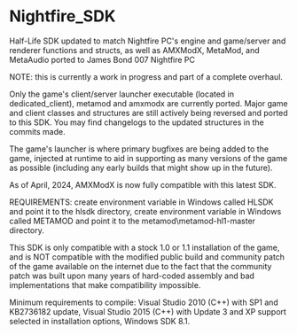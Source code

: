 # Nightfire_SDK
Half-Life SDK updated to match Nightfire PC's engine and game/server and renderer functions and structs, as well as AMXModX, MetaMod, and MetaAudio ported to James Bond 007 Nightfire PC

NOTE: this is currently a work in progress and part of a complete overhaul.

Only the game's client/server launcher executable (located in dedicated_client), metamod and amxmodx are currently ported. Major game and client classes and structures are still actively being reversed and ported to this SDK. You may find changelogs to the updated structures in the commits made.

The game's launcher is where primary bugfixes are being added to the game, injected at runtime to aid in supporting as many versions of the game as possible (including any early builds that might show up in the future).

As of April, 2024, AMXModX is now fully compatible with this latest SDK.

REQUIREMENTS: create environment variable in Windows called HLSDK and point it to the hlsdk directory, create environment variable in Windows called METAMOD and point it to the metamod\metamod-hl1-master directory.

This SDK is only compatible with a stock 1.0 or 1.1 installation of the game, and is NOT compatible with the modified public build and community patch of the game available on the internet due to the fact that the community patch was built upon many years of hard-coded assembly and bad implementations that make compatibility impossible.

Minimum requirements to compile: Visual Studio 2010 (C++) with SP1 and KB2736182 update, Visual Studio 2015 (C++) with Update 3 and XP support selected in installation options, Windows SDK 8.1.
